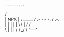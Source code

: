     .-------.
   /         \
  |   NPX     |
   \ _____ /
  .- -  -  -.
 /    .-.    \
|   |   |   |   |
 \  \ | / /  
  \ | | | /
   \ \_/ /
    '---'
